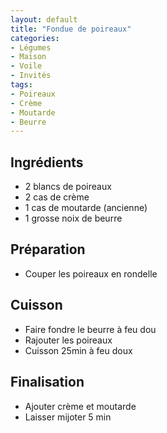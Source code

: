 ```yaml
---
layout: default
title: "Fondue de poireaux"
categories:
- Légumes
- Maison
- Voile
- Invités
tags:
- Poireaux
- Crème
- Moutarde
- Beurre
---
```


## Ingrédients

- 2 blancs de poireaux
- 2 cas de crème
- 1 cas de moutarde (ancienne)
- 1 grosse noix de beurre

## Préparation

- Couper les poireaux en rondelle

## Cuisson

- Faire fondre le beurre à feu dou
- Rajouter les poireaux
- Cuisson 25min à feu doux

## Finalisation

- Ajouter crème et moutarde
- Laisser mijoter 5 min
